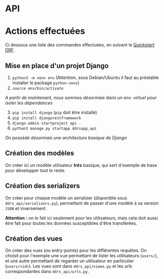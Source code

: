 # API

# Actions effectuées

Ci dessous une liste des commandes effectuées, en suivant le [Quickstart DRF](https://www.django-rest-framework.org/tutorial/quickstart/).

## Mise en place d'un projet Django

1. `python3 -m venv env` (Attention, sous Debian/Ubuntu il faut au préalable installer le package `python-venv`)
2. `source env/bin/activate`

*A partir de maintenant, nous sommes désormais dans un env. virtuel pour isoler les dépendances*

3. `pip install django` (`pip` doit être installé)
4. `pip install djangorestframework`
5. `django-admin startproject api .`
6. `python3 manage.py startapp ddrsapp_api`

*On possède désormais une architecture basique de Django*

## Création des modèles

On créer ici un modèle utilisateur ***très*** basique, qui sert d'exemple de base pour développer tout le reste.

## Création des serializers

On créer pour chaque modèle un serializer (disponible sous `ddrs_api/serializers.py`), permettant de passer d'une modèle à sa version `JSON` et inversement. 

**Attention :** on le fait ici seulement pour les utilisateurs, mais cela doit aussi être fait pour toutes les données susceptibles d'être transférées.

## Création des vues

On créer des vues (ou entry-points) pour les différentes requêtes. On choisit pour l'exemple une vue permettant de lister les utilisateurs (`users/`), et une autre permettant de regarder un utilisateur en particulier (`users/<id>`). Les vues sont dans `ddrs_api/views.py` et les urls correspondantes dans `ddrs_api/urls.py`.
